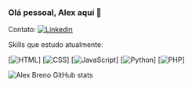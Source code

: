 ### Olá pessoal, Alex aqui 👋
Contato:
[![Linkedin](https://img.shields.io/badge/LinkedIn-0077B5?style=for-the-badge&logo=linkedin&logoColor=white)](https://www.linkedin.com/in/alex-breno-viana/)

Skills que estudo atualmente:

[![HTML](https://img.shields.io/badge/HTML5-E34F26?style=for-the-badge&logo=html5&logoColor=white)]
[![CSS](https://img.shields.io/badge/CSS3-1572B6?style=for-the-badge&logo=css3&logoColor=white)]
[![JavaScript](https://img.shields.io/badge/JavaScript-F7DF1E?style=for-the-badge&logo=javascript&logoColor=black)]
[![Python](	https://img.shields.io/badge/Python-14354C?style=for-the-badge&logo=python&logoColor=white)]
[![PHP](https://img.shields.io/badge/PHP-777BB4?style=for-the-badge&logo=php&logoColor=white)]



![Alex Breno GitHub stats](https://github-readme-stats.vercel.app/api?username=DevAlexBreno&show_icons=true&theme=dracula)
